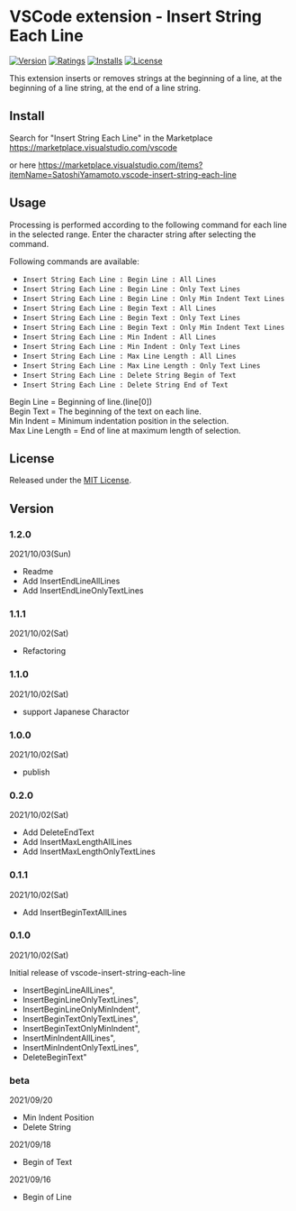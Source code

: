 # VSCode extension - Insert String Each Line

[![Version][version-badge]][marketplace]
[![Ratings][ratings-badge]][marketplace-ratings]
[![Installs][installs-badge]][marketplace]
[![License][license-badge]][license]

This extension inserts or removes strings at the beginning of a line, at the beginning of a line string, at the end of a line string.

## Install

Search for "Insert String Each Line" in the Marketplace
https://marketplace.visualstudio.com/vscode

or here
https://marketplace.visualstudio.com/items?itemName=SatoshiYamamoto.vscode-insert-string-each-line

## Usage

Processing is performed according to the following command for each line in the selected range.
Enter the character string after selecting the command.

Following commands are available:

- `Insert String Each Line : Begin Line : All Lines`
- `Insert String Each Line : Begin Line : Only Text Lines`
- `Insert String Each Line : Begin Line : Only Min Indent Text Lines`
- `Insert String Each Line : Begin Text : All Lines`
- `Insert String Each Line : Begin Text : Only Text Lines`
- `Insert String Each Line : Begin Text : Only Min Indent Text Lines`
- `Insert String Each Line : Min Indent : All Lines`
- `Insert String Each Line : Min Indent : Only Text Lines`
- `Insert String Each Line : Max Line Length : All Lines`
- `Insert String Each Line : Max Line Length : Only Text Lines`
- `Insert String Each Line : Delete String Begin of Text`
- `Insert String Each Line : Delete String End of Text`

Begin Line = Beginning of line.(line[0])  
Begin Text = The beginning of the text on each line.  
Min Indent = Minimum indentation position in the selection.  
Max Line Length = End of line at maximum length of selection.  

## License

Released under the [MIT License][license].

[version-badge]: https://vsmarketplacebadge.apphb.com/version/SatoshiYamamoto.vscode-insert-string-each-line.svg
[ratings-badge]: https://vsmarketplacebadge.apphb.com/rating/SatoshiYamamoto.vscode-insert-string-each-line.svg
[installs-badge]: https://vsmarketplacebadge.apphb.com/installs/SatoshiYamamoto.vscode-insert-string-each-line.svg
[license-badge]: https://img.shields.io/github/license/standard-software/vscode-insert-string-each-line.svg

[marketplace]: https://marketplace.visualstudio.com/items?itemName=SatoshiYamamoto.vscode-insert-string-each-line
[marketplace-ratings]: https://marketplace.visualstudio.com/items?itemName=SatoshiYamamoto.vscode-insert-string-each-line#review-details
[license]: https://github.com/standard-software/vscode-insert-string-each-line/blob/master/LICENSE

## Version

### 1.2.0
2021/10/03(Sun)
- Readme
- Add InsertEndLineAllLines
- Add InsertEndLineOnlyTextLines

### 1.1.1
2021/10/02(Sat)
- Refactoring

### 1.1.0
2021/10/02(Sat)
- support Japanese Charactor

### 1.0.0
2021/10/02(Sat)
- publish

### 0.2.0
2021/10/02(Sat)

- Add DeleteEndText
- Add InsertMaxLengthAllLines
- Add InsertMaxLengthOnlyTextLines

### 0.1.1
2021/10/02(Sat)

- Add InsertBeginTextAllLines

### 0.1.0
2021/10/02(Sat)

Initial release of vscode-insert-string-each-line

- InsertBeginLineAllLines",
- InsertBeginLineOnlyTextLines",
- InsertBeginLineOnlyMinIndent",
- InsertBeginTextOnlyTextLines",
- InsertBeginTextOnlyMinIndent",
- InsertMinIndentAllLines",
- InsertMinIndentOnlyTextLines",
- DeleteBeginText"

### beta
2021/09/20
- Min Indent Position
- Delete String

2021/09/18
- Begin of Text

2021/09/16
- Begin of Line

